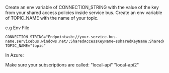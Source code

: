 Create an env variable of CONNECTION_STRING with the value of the key from your shared access policies inside service bus.
Create an env variable of TOPIC_NAME with the name of your topic.

e.g Env File
```
CONNECTION_STRING="Endpoint=sb://your-service-bus-name.servicebus.windows.net/;SharedAccessKeyName=ssharedKeyName;SharedAccessKey=aksdjgaslkgadslksagdajkldgajklhads"
TOPIC_NAME="topic"
```


In Azure:

Make sure your subscriptions are called:
"local-api"
"local-api2"